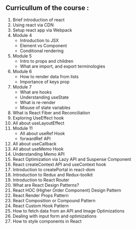 ## Curricullum of the course :

1. Brief introduction of react
2. Using react via CDN
3. Setup react app via Webpack
4. Module 4
	- Introduction to JSX
	- Element vs Component
	- Conditional rendering
5. Module 5
	- Intro to props and children 
	-  What are import, and export terminologies
6. Module 6
	- How to render data from lists 
	- Importance of keys prop
7. Module 7
	- What are hooks
	- Understanding useState
	- What is re-render
	- Misuse of state variables
8. What is React Fiber and Reconciliation
9. Exploring UseEffect hook
10. All about useLayoutEffect
11. Module 11
	- All about useRef Hook 
	- forwardRef API
12.  All about useCallback
13. All about useMemo Hook
14. Understanding Memo API
15. React Optimization via Lazy API and Suspense Component
16. React createContext API and useContext hook
17. Introduction to createPortal in react-dom
18. Introduction to Redux and Redux-toolkit
19. Introduction to React Router
20. What are React Design Patterns?
21. React HOC (Higher Order Component) Design Pattern
22. React Render Props Pattern
23. React Composition or Compound Pattern
24. React Custom Hook Pattern
25. How to fetch data from an API and Image Optimizations
26. Dealing with input form and optimizations
27. How to style components in React
